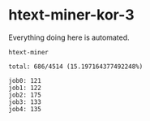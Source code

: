 # htext-miner-kor-3

Everything doing here is automated.

```
htext-miner

total: 686/4514 (15.197164377492248%)

job0: 121
job1: 122
job2: 175
job3: 133
job4: 135
```